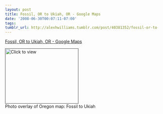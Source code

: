 ```yaml
---
layout: post
title: Fossil, OR to Ukiah, OR - Google Maps
date: '2008-06-30T00:07:11-07:00'
tags: 
tumblr_url: http://alexhwilliams.tumblr.com/post/40381352/fossil-or-to-ukiah-or-google-maps
---
```

<a href="https://www.iterasi.net/OpenViewer.aspx?sqrlitid=N5cZIEzhw0eVmq0CEgHgZg">Fossil, OR to Ukiah, OR - Google Maps</a><br/><p><a href="https://www.iterasi.net/OpenViewer.aspx?sqrlitid=N5cZIEzhw0eVmq0CEgHgZg" target="_blank"> <img src="http://AssetHost01a.iterasi.net/ec2eb670e447/94d5ad32ba6b/ff6f9e86baa1/ed6a70ea6850/d18914f0-e322-4c1f-8bc9-e8c1e2b11f63/thumbnail.jpg???20080630071028???bPvEU2qhPWpqCW0afn46BU+o34dOF1ATWUnAkSmtyFflhcs2I4vrV28kKptDXVTOUFhFFWxLjp96Wry+WmKoce5559YncOGQPeYU0V+nkTP+CK9Kq4zLLKyxTLTcQz4jsYwtwgr5HNola+mi4ZXJ+lnUSjES09Uf/EfTehmICO0=" width="240" height="180" style="border:solid 1px #666" alt="Click to view"/></a>
<br/>Photo overlay of Oregon map: Fossil to Ukiah</p>
